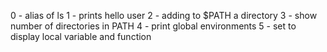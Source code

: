 0 - alias of ls 
1 - prints hello user
2 - adding to $PATH a directory
3 - show number of directories in PATH
4 - print global environments
5 - set to display local variable and function
